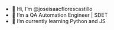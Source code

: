 - 👋 Hi, I’m @joseisaacflorescastillo
- 👀 I’m a QA Automation Engineer | SDET
- 🌱 I’m currently learning Python and JS

<!---
joseisaacflorescastillo/joseisaacflorescastillo is a ✨ special ✨ repository because its `README.md` (this file) appears on your GitHub profile.
You can click the Preview link to take a look at your changes.
--->
